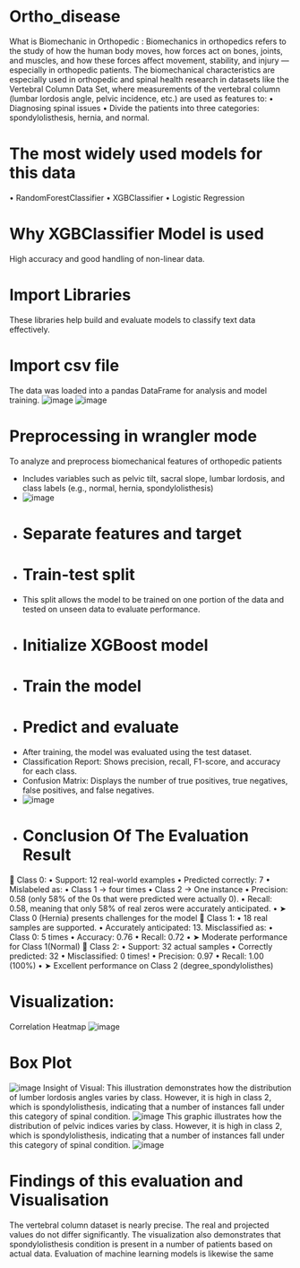 # Ortho_disease
What is Biomechanic in Orthopedic :
Biomechanics in orthopedics refers to the study of how the human body moves, how forces act on bones, joints, and muscles, and how these forces affect movement, stability, and injury — especially in orthopedic patients.
The biomechanical characteristics are especially used in orthopedic and spinal health research in datasets like the Vertebral Column Data Set, where measurements of the vertebral column (lumbar lordosis angle, pelvic incidence, etc.) are used as features to:
•	Diagnosing spinal issues
•	Divide the patients into three categories: 
spondylolisthesis, hernia, and normal.
# The most widely used models for this data
•	RandomForestClassifier
•	XGBClassifier
•	Logistic Regression
# Why XGBClassifier Model is used
High accuracy and good handling of non-linear data.
# Import Libraries

These libraries help build and evaluate models to classify text data effectively.
# Import csv file
The data was loaded into a pandas DataFrame for analysis and model training.
![image](https://github.com/user-attachments/assets/a42c8640-5dc7-4d1e-8a5e-a073288d0558)
![image](https://github.com/user-attachments/assets/c2b8ffbb-6c93-40ee-b147-acc8af1de85b)
# Preprocessing in wrangler mode
 To analyze and preprocess biomechanical features of orthopedic patients
- Includes variables such as pelvic tilt, sacral slope, lumbar lordosis, and class labels (e.g., normal, hernia, spondylolisthesis)
- ![image](https://github.com/user-attachments/assets/cb1041b2-b0b1-4752-93d7-0a5622857807)
-  # Separate features and target
-  # Train-test split
-  This split allows the model to be trained on one portion of the data and tested on unseen data to evaluate performance.
-  # Initialize XGBoost model
-  # Train the model
-  # Predict and evaluate
-  After training, the model was evaluated using the test dataset.
-  Classification Report: Shows precision, recall, F1-score, and accuracy for each class.
-  Confusion Matrix: Displays the number of true positives, true negatives, false positives, and false negatives.
-  ![image](https://github.com/user-attachments/assets/50e98647-df49-4c52-b6a7-953a7917b2e8)
- # Conclusion Of The Evaluation Result
🔹	Class 0:
•	Support: 12 real-world examples
•	Predicted correctly: 7
•	Mislabeled as:
•	Class 1 → four times
•	Class 2 → One instance
•	Precision: 0.58 (only 58% of the 0s that were predicted were actually 0).
•	Recall: 0.58, meaning that only 58% of real zeros were accurately anticipated.
•	➤ Class 0 (Hernia) presents challenges for the model
🔹 Class 1: 
•	18 real samples are supported.
•	Accurately anticipated: 13.
Misclassified as:
•	Class 0: 5 times
•	Accuracy: 0.76
•	Recall: 0.72
•	➤ Moderate performance for Class 1(Normal)
🔹 Class 2:
•	Support: 32 actual samples
•	Correctly predicted: 32
•	Misclassified: 0 times!
•	Precision: 0.97
•	Recall: 1.00 (100%)
•	➤ Excellent performance on Class 2 (degree_spondylolisthes)
# Visualization:
Correlation Heatmap
![image](https://github.com/user-attachments/assets/b4baa0e5-0ddb-4dfe-98d5-abb37d9064ba)
# Box Plot
![image](https://github.com/user-attachments/assets/26015790-de5a-44b1-840f-a9ce9a61efbf)
Insight of Visual:
This illustration demonstrates how the distribution of lumber lordosis angles varies by class. However, it is high in class 2, which is spondylolisthesis, indicating that a number of instances fall under this category of spinal condition. 
![image](https://github.com/user-attachments/assets/4ed4a92a-fb00-4a4d-aef2-2ba5a1b51dc5)
This graphic illustrates how the distribution of pelvic indices varies by class. However, it is high in class 2, which is spondylolisthesis, indicating that a number of instances fall under this category of spinal condition. 
![image](https://github.com/user-attachments/assets/7bf23668-a8f9-463a-99e4-ffd6fa439697)
# Findings of this evaluation and Visualisation
The vertebral column dataset is nearly precise. The real and projected values do not differ significantly. The visualization also demonstrates that spondylolisthesis condition is present in a number of patients based on actual data. Evaluation of machine learning models is likewise the same










